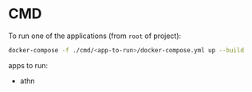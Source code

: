 # CMD

To run one of the applications (from `root` of project):

```bash
docker-compose -f ./cmd/<app-to-run>/docker-compose.yml up --build
```

apps to run:
  - athn